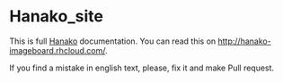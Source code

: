 # Hanako_site
This is full <a href="https://github.com/Vladimir37/Hanako">Hanako</a> documentation. You can read this on http://hanako-imageboard.rhcloud.com/.

If you find a mistake in english text, please, fix it and make Pull request.

